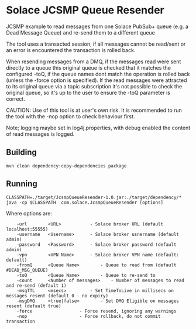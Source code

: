 # Solace JCSMP Queue Resender

JCSMP example to read messages from one Solace PubSub+ queue (e.g. a Dead Message Queue) and re-send them to a different queue

The tool uses a transacted session, if all messages cannot be read/sent or an error is encountered the transaction is rolled back.

When resending messages from a DMQ, if the messages read were sent directly to a queue this original queue is checked that it matches the
configured -toQ, if the queue names dont match the operation is rolled back (unless the -force option is specified).
If the read messages were attracted to its original queue via a topic subscription it's not possible to check the original queue,
so it's up to the user to ensure the -toQ parameter is correct.

CAUTION: Use of this tool is at user's own risk. It is recommended to run the tool with the -nop option to check behaviour first.

Note; logging maybe set in log4j.properties, with debug enabled the content of read messages is logged.


## Building
```
mvn clean dependency:copy-dependencies package
```

## Running

```
CLASSPATH=./target/JcsmpQueueResender-1.0.jar:./target/dependency/*
java -cp $CLASSPATH  com.solace.JcsmpQueueResender [options]
```

Where options are:

```
	-url    	<URL>			- Solace broker URL (default localhost:55555)
	-username 	<Username>		- Solace broker usnername (default admin)
	-password	<Password>		- Solace broker password (default admin)
	-vpn		<VPN Name>		- Solace broker VPN name (default: default)
	-fromQ		<Queue Name>		- Queue to read from (default #DEAD_MSG_QUEUE)
	-toQ		<Queue Name>		- Queue to re-send to
	-count		<Number of messages>	- Number of messages to read and re-send (default 1)
	-msgTTL		<msecs>			- Set TimeToLive in millisecs on messages resent (default 0 - no expiry)
	-msgDMQ		<true|false>		- Set DMQ Eligible on messages resent (default true)
	-force					- Force resend, ignoring any warnings
	-nop					- Force rollback, do not commit transaction
```
